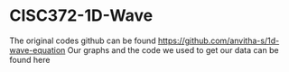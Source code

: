 # CISC372-1D-Wave
The original codes github can be found https://github.com/anvitha-s/1d-wave-equation
Our graphs and the code we used to get our data can be found here
